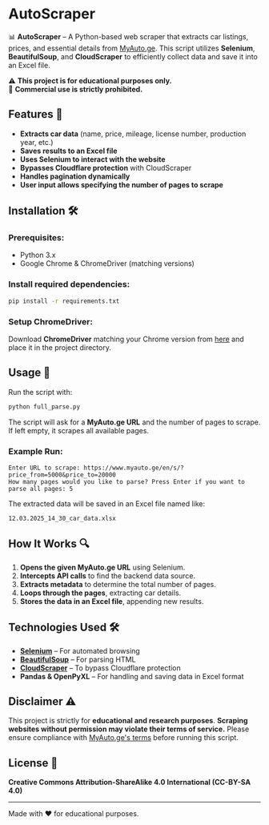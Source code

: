 # AutoScraper

📊 **AutoScraper** – A Python-based web scraper that extracts car listings, prices, and essential details from [MyAuto.ge](https://www.myauto.ge). This script utilizes **Selenium**, **BeautifulSoup**, and **CloudScraper** to efficiently collect data and save it into an Excel file.

⚠️ **This project is for educational purposes only.**  
🚫 **Commercial use is strictly prohibited.**

## Features 🚀
- **Extracts car data** (name, price, mileage, license number, production year, etc.)
- **Saves results to an Excel file**
- **Uses Selenium to interact with the website**
- **Bypasses Cloudflare protection** with CloudScraper
- **Handles pagination dynamically**
- **User input allows specifying the number of pages to scrape**

## Installation 🛠️

### Prerequisites:
- Python 3.x
- Google Chrome & ChromeDriver (matching versions)

### Install required dependencies:
```sh
pip install -r requirements.txt
```

### Setup ChromeDriver:
Download **ChromeDriver** matching your Chrome version from [here](https://chromedriver.chromium.org/downloads) and place it in the project directory.

## Usage 📖
Run the script with:
```sh
python full_parse.py
```

The script will ask for a **MyAuto.ge URL** and the number of pages to scrape. If left empty, it scrapes all available pages.

### Example Run:
```
Enter URL to scrape: https://www.myauto.ge/en/s/?price_from=5000&price_to=20000
How many pages would you like to parse? Press Enter if you want to parse all pages: 5
```

The extracted data will be saved in an Excel file named like:
```
12.03.2025_14_30_car_data.xlsx
```

## How It Works 🔍
1. **Opens the given MyAuto.ge URL** using Selenium.
2. **Intercepts API calls** to find the backend data source.
3. **Extracts metadata** to determine the total number of pages.
4. **Loops through the pages**, extracting car details.
5. **Stores the data in an Excel file**, appending new results.

## Technologies Used 🛠️
- **[Selenium](https://www.selenium.dev/documentation/webdriver/)** – For automated browsing
- **[BeautifulSoup](https://www.crummy.com/software/BeautifulSoup/bs4/doc/)** – For parsing HTML
- **[CloudScraper](https://pypi.org/project/cloudscraper/)** – To bypass Cloudflare protection
- **Pandas & OpenPyXL** – For handling and saving data in Excel format

## Disclaimer ⚠️
This project is strictly for **educational and research purposes**. **Scraping websites without permission may violate their terms of service.** Please ensure compliance with [MyAuto.ge's terms](https://www.myauto.ge/) before running this script.

## License 📜
**Creative Commons Attribution-ShareAlike 4.0 International (CC-BY-SA 4.0)**

---
Made with ❤️ for educational purposes.
